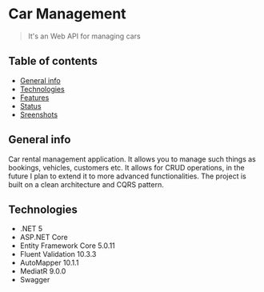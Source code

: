 # Car Management
> It's an Web API for managing cars
## Table of contents
* [General info](#general-info)
* [Technologies](#technologies)
* [Features](#features)
* [Status](#status)
* [Sreenshots](#screenshots)

## General info
Car rental management application. It allows you to manage such things as bookings, vehicles, customers etc. It allows for CRUD operations, in the future I plan to extend it to more advanced functionalities.
The project is built on a clean architecture and CQRS pattern.

## Technologies
* .NET 5
* ASP.NET Core
* Entity Framework Core 5.0.11
* Fluent Validation 10.3.3
* AutoMapper 10.1.1
* MediatR 9.0.0
* Swagger
